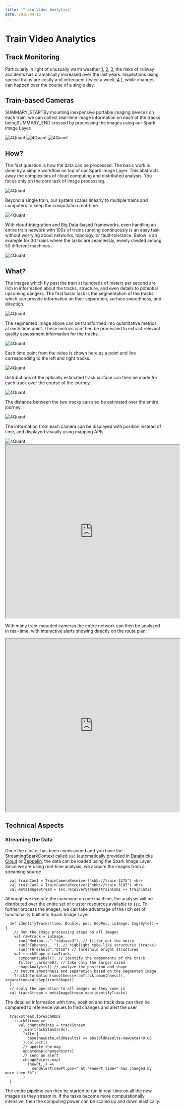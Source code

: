 ```yaml
---
title: 'Train Video Analytics'
date: 2016-04-16
---
```


# Train Video Analytics

## Track Monitoring

Particularly in light of unusually warm weather [1](http://metro.co.uk/2011/06/27/train-delays-caused-by-rail-tracks-overheating-as-speed-limits-imposed-58022/), [2](http://www.railway-technology.com/features/featuretension-and-strain-on-overheated-trains/), [3](http://chicago.cbslocal.com/2012/07/19/cta-working-to-prevent-overheated-rails-other-heat-related-problems/), the risks of railway accidents has dramatically increased over the last years. Inspections using special trains are costly and infrequent (twice a week, [4](http://chicago.cbslocal.com/2012/07/18/union-pacific-railroad-concedes-misstatements-about-deadly-wreck/) ), while changes can happen over the course of a single day.

## Train-based Cameras

SUMMARY_STARTBy mounting inexpensive portable imaging devices on each train, we can collect real-time image information on each of the tracks beingSUMMARY_END crossed by processing the images using our Spark Image Layer.

<div class='half-width-image'>
  <img alt='4Quant' src='images/railway-check/rc-001.gif' class="img-fluid">
  <img alt='4Quant' src='images/railway-check/rc-002.gif' class="img-fluid">
  <img alt='4Quant' src='images/railway-check/rc-003.png' class="img-fluid">
</div>

## How?

The first question is how the data can be processed. The basic work is done by a simple workflow on top of our Spark Image Layer. This abstracts away the complexities of cloud computing and distributed analysis. You focus only on the core task of image processing.

<div class="half-width-image">
  <img alt='4Quant' src="images/rc-004.svg" class="img-fluid">
</div>

Beyond a single train, our system scales linearly to multiple trains and computers to keep the computation real-time.

<img alt='4Quant' src="images/rc-005.svg" class="img-fluid">

With cloud-integration and Big Data-based frameworks, even handling an entire train network with 100s of trains running continuously is an easy task without worrying about networks, topology, or fault-tolerance. Below is an example for 30 trains where the tasks are seamlessly, evenly divided among 50 different machines.

<img alt='4Quant' src="images/rc-006.svg" class="img-fluid">

## What?

The images which fly past the train at hundreds of meters per second are rich in information about the tracks, structure, and even details to potential upcoming dangers. The first basic task is the segmentation of the tracks which can provide information on their separation, surface smoothness, and direction.

<div class='quater-width-image'><img alt='4Quant' src='images/railway-check/rc-007.png' class="img-fluid"></div>

The segmented image above can be transformed into quantitative metrics at each time point. These metrics can then be processed to extract relevant quality assessment information for the tracks.

<img alt='4Quant' src="images/rc-008.png" class="img-fluid">

Each time point from the video is shown here as a point and line corresponding to the left and right tracks.

<img alt='4Quant' src="images/rc-009.png" class="img-fluid">

Distributions of the optically estimated track surface can then be made for each track over the course of the journey.

<img alt='4Quant' src="images/rc-010.png" class="img-fluid">

The distance between the two tracks can also be estimated over the entire journey.

<img alt='4Quant' src="images/rc-011.png" class="img-fluid">

The information from each camera can be displayed with position instead of time, and displayed visually using mapping APIs.

<img alt='4Quant' src="images/rc-012.png" class="img-fluid">

<iframe height="560" width="560" src="http://4quant.com/Railway-Check/widget_distmap.html"></iframe>

With many train-mounted cameras the entire network can then be analyzed in real-time, with interactive alerts showing directly on the route plan.

<iframe height="560" width="560" src="http://4quant.com/Railway-Check/widget_samap.html"></iframe>

## Technical Aspects

### Streaming the Data

Once the cluster has been comissioned and you have the StreamingSparkContext called `ssc` (automatically provided in [Databricks Cloud](https://databricks.com/product/databricks) or [Zeppelin](http://zeppelin.incubator.apache.org/), the data can be loaded using the Spark Image Layer. Since we are using real-time analysis, we acquire the images from a streaming source

```
  val trainCam1 = TrainCameraReceiver("sbb://train-3275") <br>
  val trainCam2 = TrainCameraReceiver("sbb://train-3187") <br>
  val metaImageStream = ssc.receiverStream(trainCam1 ++ trainCam2)
```

Although we execute the command on one machine, the analysis will be distributed over the entire set of cluster resources available to `ssc`. To further process the images, we can take advantage of the rich set of functionality built into Spark Image Layer

```
  def identifyTracks(time: Double, pos: GeoPos, inImage: Img[Byte]) = {
    // Run the image processing steps on all images
    val rawTrack = inImage.
      run("Median...","radius=3"). // filter out the noise
      run("Tubeness..."). // highlight tube-like structures (tracks)
      run("Threshold","OTSU") // threshold bright structures
    val trackShape = rawTrack.
      componentLabel(). // identify the components of the track
      filter(_.area>50). // take only the larger sized
      shapeAnalysis() // analyze the position and shape
    // return smoothness and separation based on the segmented image
    TrackInformation(smoothness=rawTrack.smoothness(), separation=calcSep(trackShape))
  }
  // apply the operation to all images as they come in
  val trackStream = metaImageStream.map(identifyTracks)
```

The detailed information with time, position and track data can then be compared to reference values to find changes and alert the user

```
  trackStream.foreachRDD{
    trackStream =>
      val changePoints = trackStream.
        join(trackStandards).
        filter{
          case(newData,oldResults) => abs(oldResults-newData)>0.05
        }.collect()
        // update the map
        updateMap(changePoints)
        // send an alert
        changePoints.map(
          (newPt,_) =>
            sendAlert(newPt.pos+" at "+newPt.time+" has changed by more then 5%")
        )
  }
```

The entire pipeline can then be started to run in real-time on all the new images as they stream in. If the tasks become more computationally intensive, then the computing power can be scaled up and down elastically.
